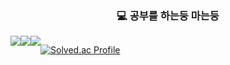 <div align=center>

   ### 💻 공부를 하는둥 마는둥
  <div style="display:flex; flex-direction:row;" align="center">
  <img src="https://img.shields.io/badge/kubernetes-326CE5?style=for-the-badge&logo=kubernetes&logoColor=white">
  <img src="https://img.shields.io/badge/mongoDB-47A248?style=for-the-badge&logo=MongoDB&logoColor=white">
  <img src="https://img.shields.io/badge/apachekafka-231F20?style=for-the-badge&logo=apachekafka&logoColor=white">
      
  [![Solved.ac Profile](http://mazassumnida.wtf/api/v2/generate_badge?boj=sib0817)](https://solved.ac/sib0817/)
      
</div>
</div>
